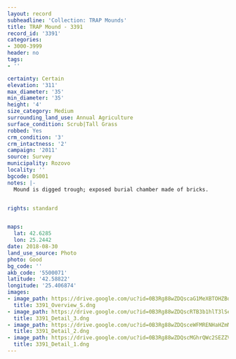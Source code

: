 ```yaml
---
layout: record
subheadline: 'Collection: TRAP Mounds'
title: TRAP Mound - 3391
record_id: '3391'
categories:
- 3000-3999
header: no
tags:
- ''

certainty: Certain
elevation: '311'
max_diameter: '35'
min_diameter: '35'
height: '4'
size_category: Medium
surrounding_land_use: Annual Agriculture
surface_condition: Scrub|Tall Grass
robbed: Yes
crm_condition: '3'
crm_intactness: '2'
campaign: '2011'
source: Survey
municipality: Rozovo
locality: ''
bgcode: DS001
notes: |-
  Mound is digged trough; exposed burial chamber made of bricks.


rights: standard


maps:
  lat: 42.6285
  lon: 25.2442
date: 2018-08-30
land_use_source: Photo
photo: Good
bg_code: ''
akb_code: '5500071'
latitude: '42.58822'
longitude: '25.406874'
images:
- image_path: https://drive.google.com/uc?id=0B3Rg88wZDQscaG1MeXBTOHZBdGM
  title: 3391_Overview_S.dng
- image_path: https://drive.google.com/uc?id=0B3Rg88wZDQscRTB3b1hlT3lSeHc
  title: 3391_Detail_3.dng
- image_path: https://drive.google.com/uc?id=0B3Rg88wZDQsceWFMRENHaHZmMGs
  title: 3391_Detail_2.dng
- image_path: https://drive.google.com/uc?id=0B3Rg88wZDQscMGhrQWc2SEZZVG8
  title: 3391_Detail_1.dng
---
```

